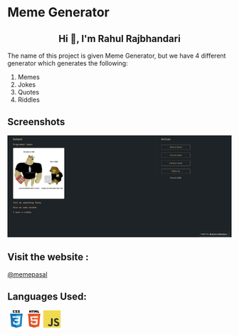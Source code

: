 
# Meme Generator

<h2 align="center">Hi 👋, I'm Rahul Rajbhandari</h2>


The name of this project is given Meme Generator, but we have 4 different generator which generates the following:

1. Memes 
2. Jokes
3. Quotes
4. Riddles




## Screenshots

![App Screenshot](Images/Screenshot.png)

## Visit the website :
[@memepasal](https://memepasal.netlify.app)


## Languages Used:
<p align="left">
<img src="https://raw.githubusercontent.com/devicons/devicon/master/icons/css3/css3-original-wordmark.svg" alt="css3" width="40" height="40"/><img src="https://raw.githubusercontent.com/devicons/devicon/master/icons/html5/html5-original-wordmark.svg" alt="html5" width="40" height="40"/><img src="https://raw.githubusercontent.com/devicons/devicon/master/icons/javascript/javascript-original.svg" alt="javascript" width="40" height="40"/>
</p>
